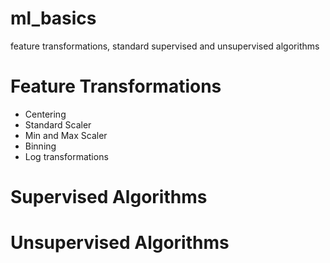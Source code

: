 # ml_basics
feature transformations, standard supervised and unsupervised algorithms

# Feature Transformations
* Centering
* Standard Scaler
* Min and Max Scaler
* Binning
* Log transformations

# Supervised Algorithms

# Unsupervised Algorithms
